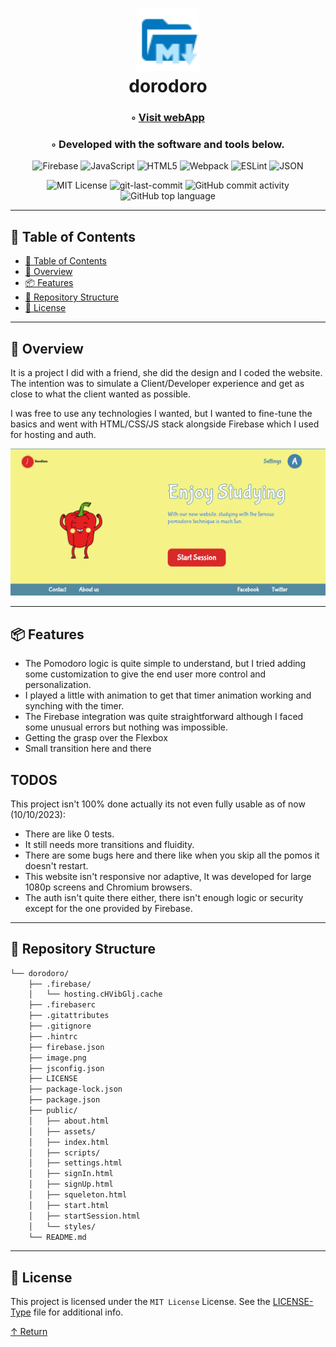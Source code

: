 <div align="center">
<h1 align="center">
<img src="https://raw.githubusercontent.com/PKief/vscode-material-icon-theme/ec559a9f6bfd399b82bb44393651661b08aaf7ba/icons/folder-markdown-open.svg" width="100" />
<br>dorodoro</h1>
<h3>◦ <a href='https://dorodoro-1234.web.app/'>Visit webApp</a></h3>
<h3>◦ Developed with the software and tools below.</h3>

<p align="center">
<img src="https://img.shields.io/badge/Firebase-FFCA28.svg?style&logo=Firebase&logoColor=black" alt="Firebase" />
<img src="https://img.shields.io/badge/JavaScript-F7DF1E.svg?style&logo=JavaScript&logoColor=black" alt="JavaScript" />
<img src="https://img.shields.io/badge/HTML5-E34F26.svg?style&logo=HTML5&logoColor=white" alt="HTML5" />
<img src="https://img.shields.io/badge/Webpack-8DD6F9.svg?style&logo=Webpack&logoColor=black" alt="Webpack" />
<img src="https://img.shields.io/badge/ESLint-4B32C3.svg?style&logo=ESLint&logoColor=white" alt="ESLint" />
<img src="https://img.shields.io/badge/JSON-000000.svg?style&logo=JSON&logoColor=white" alt="JSON" />
</p>
<img src="https://img.shields.io/github/license/sbaka/dorodoro?style&color=5D6D7E" alt="MIT License" />
<img src="https://img.shields.io/github/last-commit/sbaka/dorodoro?style&color=5D6D7E" alt="git-last-commit" />
<img src="https://img.shields.io/github/commit-activity/m/sbaka/dorodoro?style&color=5D6D7E" alt="GitHub commit activity" />
<img src="https://img.shields.io/github/languages/top/sbaka/dorodoro?style&color=5D6D7E" alt="GitHub top language" />
</div>

---

## 📖 Table of Contents

- [📖 Table of Contents](#-table-of-contents)
- [📍 Overview](#-overview)
- [📦 Features](#-features)
- [📂 Repository Structure](#-repository-structure)
- [📄 License](#-license)

---

## 📍 Overview

It is a project I did with a friend, she did the design and I coded the website. The intention was to simulate a Client/Developer experience and get as close to what the client wanted as possible.

I was free to use any technologies I wanted, but I wanted to fine-tune the basics and went with HTML/CSS/JS stack alongside Firebase which I used for hosting and auth.

![Screenshot of the first screen](image.png)

---

## 📦 Features

- The Pomodoro logic is quite simple to understand, but I tried adding some customization to give the end user more control and personalization.
- I played a little with animation to get that timer animation working and synching with the timer.
- The Firebase integration was quite straightforward although I faced some unusual errors but nothing was impossible.
- Getting the grasp over the Flexbox
- Small transition here and there

## TODOS

This project isn't 100% done actually its not even fully usable as of now (10/10/2023):

- There are like 0 tests.
- It still needs more transitions and fluidity.
- There are some bugs here and there like when you skip all the pomos it doesn't restart.
- This website isn't responsive nor adaptive, It was developed for large 1080p screens and Chromium browsers.
- The auth isn't quite there either, there isn't enough logic or security except for the one provided by Firebase.

---

## 📂 Repository Structure

```sh
└── dorodoro/
    ├── .firebase/
    │   └── hosting.cHVibGlj.cache
    ├── .firebaserc
    ├── .gitattributes
    ├── .gitignore
    ├── .hintrc
    ├── firebase.json
    ├── image.png
    ├── jsconfig.json
    ├── LICENSE
    ├── package-lock.json
    ├── package.json
    ├── public/
    │   ├── about.html
    │   ├── assets/
    │   ├── index.html
    │   ├── scripts/
    │   ├── settings.html
    │   ├── signIn.html
    │   ├── signUp.html
    │   ├── squeleton.html
    │   ├── start.html
    │   ├── startSession.html
    │   └── styles/
    └── README.md
```

---

## 📄 License

This project is licensed under the `MIT License` License. See the [LICENSE-Type](LICENSE) file for additional info.

[↑ Return](#Top)
